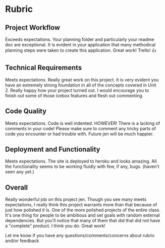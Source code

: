 # Rubric
## Project Workflow
Exceeds expectations. Your planning folder and particularly your readme doc are exceptional. It is evident in your application that many methodical planning steps were taken to create this application. Great work! Trello! :+1:

## Technical Requirements
Meets expectations. Really great work on this project. It is very evident you have an extremely strong foundation in all of the concepts covered in Unit 2. Really happy how your project turned out. I would encourage you to finish out some of those icebox features and flesh out commenting.

## Code Quality
Meets expectations. Code is well indented. HOWEVER! There is a lacking of comments in your code! Please make sure to comment any tricky parts of code you encounter or had trouble with. Future jen will be much happier.

## Deployment and Functionality
Meets expectations. The site is deployed to heroku and looks amazing. All the functionality seems to be working fluidly with few, if any, bugs. (haven't seen any yet.)

## Overall
Really wonderful job on this project jen. Though you see many meets expectations, I really think this project warrants more than that because of just how polished it is. One of the more polished projects of the entire class. It's one thing for people to be ambitious and set goals with random external dependencies. But you'll notice that many of them that did that did not have a "complete" product. I think you do. Great work!

Let me know if you have any questions/comments/concerns about rubric and/or feedback
